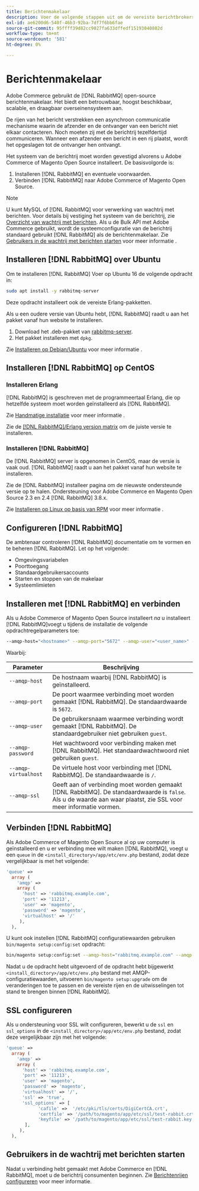 ```yaml
---
title: Berichtenmakelaar
description: Voer de volgende stappen uit om de vereiste berichtbrokersoftware (zoals [!DNL RabbitMQ]) voor installaties ter plaatse in Adobe Commerce en Magento Open Source.
exl-id: ae6200d6-540f-46b3-92ba-7df7f6bb6fae
source-git-commit: 95ffff39d82cc9027fa633dffedf15193040802d
workflow-type: tm+mt
source-wordcount: '581'
ht-degree: 0%

---
```


# Berichtenmakelaar

Adobe Commerce gebruikt de [!DNL RabbitMQ] open-source berichtenmakelaar. Het biedt een betrouwbaar, hoogst beschikbaar, scalable, en draagbaar overseinensysteem aan.

De rijen van het bericht verstrekken een asynchroon communicatie mechanisme waarin de afzender en de ontvanger van een bericht niet elkaar contacteren. Noch moeten zij met de berichtrij tezelfdertijd communiceren. Wanneer een afzender een bericht in een rij plaatst, wordt het opgeslagen tot de ontvanger hen ontvangt.

Het systeem van de berichtrij moet worden gevestigd alvorens u Adobe Commerce of Magento Open Source installeert. De basisvolgorde is:

1. Installeren [!DNL RabbitMQ] en eventuele voorwaarden.
1. Verbinden [!DNL RabbitMQ] naar Adobe Commerce of Magento Open Source.

>[!NOTE]
>
>U kunt MySQL of [!DNL RabbitMQ] voor verwerking van wachtrij met berichten. Voor details bij vestiging het systeem van de berichtrij, zie [Overzicht van wachtrij met berichten](https://developer.adobe.com/commerce/php/development/components/message-queues/). Als u de Bulk API met Adobe Commerce gebruikt, wordt de systeemconfiguratie van de berichtrij standaard gebruikt [!DNL RabbitMQ] als de berichtenmakelaar. Zie [Gebruikers in de wachtrij met berichten starten](../../configuration/cli/start-message-queues.md) voor meer informatie .

## Installeren [!DNL RabbitMQ] over Ubuntu

Om te installeren [!DNL RabbitMQ] Voer op Ubuntu 16 de volgende opdracht in:

```bash
sudo apt install -y rabbitmq-server
```

Deze opdracht installeert ook de vereiste Erlang-pakketten.

Als u een oudere versie van Ubuntu hebt, [!DNL RabbitMQ] raadt u aan het pakket vanaf hun website te installeren.

1. Download het .deb-pakket van [rabbitmq-server](https://www.rabbitmq.com/download.html).
1. Het pakket installeren met `dpkg`.

Zie [Installeren op Debian/Ubuntu](https://www.rabbitmq.com/install-debian.html) voor meer informatie .

## Installeren [!DNL RabbitMQ] op CentOS

### Installeren Erlang

[!DNL RabbitMQ] is geschreven met de programmeertaal Erlang, die op hetzelfde systeem moet worden geïnstalleerd als [!DNL RabbitMQ].

Zie [Handmatige installatie](https://www.erlang-solutions.com/downloads/) voor meer informatie .

Zie de [[!DNL RabbitMQ]/Erlang version matrix](https://www.rabbitmq.com/which-erlang.html) om de juiste versie te installeren.

### Installeren [!DNL RabbitMQ]

De [!DNL RabbitMQ] server is opgenomen in CentOS, maar de versie is vaak oud. [!DNL RabbitMQ] raadt u aan het pakket vanaf hun website te installeren.

Zie de [!DNL RabbitMQ] installeer pagina om de nieuwste ondersteunde versie op te halen. Ondersteuning voor Adobe Commerce en Magento Open Source 2.3 en 2.4 [!DNL RabbitMQ] 3.8.x.

Zie [Installeren op Linux op basis van RPM](https://www.rabbitmq.com/install-rpm.html) voor meer informatie .

## Configureren [!DNL RabbitMQ]

De ambtenaar controleren [!DNL RabbitMQ] documentatie om te vormen en te beheren [!DNL RabbitMQ]. Let op het volgende:

* Omgevingsvariabelen
* Poorttoegang
* Standaardgebruikersaccounts
* Starten en stoppen van de makelaar
* Systeemlimieten

## Installeren met [!DNL RabbitMQ] en verbinden

Als u Adobe Commerce of Magento Open Source installeert _na_ u installeert [!DNL RabbitMQ]voegt u tijdens de installatie de volgende opdrachtregelparameters toe:

```bash
--amqp-host="<hostname>" --amqp-port="5672" --amqp-user="<user_name>" --amqp-password="<password>" --amqp-virtualhost="/"
```

Waarbij:

| Parameter | Beschrijving |
|--- |--- |
| `--amqp-host` | De hostnaam waarbij [!DNL RabbitMQ] is geïnstalleerd. |
| `--amqp-port` | De poort waarmee verbinding moet worden gemaakt [!DNL RabbitMQ]. De standaardwaarde is `5672`. |
| `--amqp-user` | De gebruikersnaam waarmee verbinding wordt gemaakt [!DNL RabbitMQ]. De standaardgebruiker niet gebruiken `guest`. |
| `--amqp-password` | Het wachtwoord voor verbinding maken met [!DNL RabbitMQ]. Het standaardwachtwoord niet gebruiken `guest`. |
| `--amqp-virtualhost` | De virtuele host voor verbinding met [!DNL RabbitMQ]. De standaardwaarde is `/`. |
| `--amqp-ssl` | Geeft aan of verbinding moet worden gemaakt [!DNL RabbitMQ]. De standaardwaarde is `false`. Als u de waarde aan waar plaatst, zie SSL voor meer informatie vormen. |

## Verbinden [!DNL RabbitMQ]

Als Adobe Commerce of Magento Open Source al op uw computer is geïnstalleerd en u er verbinding mee wilt maken [!DNL RabbitMQ], voegt u een `queue` in de `<install_directory>/app/etc/env.php` bestand, zodat deze vergelijkbaar is met het volgende:

```php
'queue' =>
  array (
    'amqp' =>
    array (
      'host' => 'rabbitmq.example.com',
      'port' => '11213',
      'user' => 'magento',
      'password' => 'magento',
      'virtualhost' => '/'
     ),
  ),
```

U kunt ook instellen [!DNL RabbitMQ] configuratiewaarden gebruiken `bin/magento setup:config:set` opdracht:

```bash
bin/magento setup:config:set --amqp-host="rabbitmq.example.com" --amqp-port="11213" --amqp-user="magento" --amqp-password="magento" --amqp-virtualhost="/"
```

Nadat u de opdracht hebt uitgevoerd of de opdracht hebt bijgewerkt `<install_directory>/app/etc/env.php` bestand met AMQP-configuratiewaarden, uitvoeren `bin/magento setup:upgrade` om de veranderingen toe te passen en de vereiste rijen en de uitwisselingen tot stand te brengen binnen [!DNL RabbitMQ].

## SSL configureren

Als u ondersteuning voor SSL wilt configureren, bewerkt u de `ssl` en `ssl_options` in de `<install_directory>/app/etc/env.php` bestand, zodat deze vergelijkbaar zijn met het volgende:

```php
'queue' =>
  array (
    'amqp' =>
    array (
      'host' => 'rabbitmq.example.com',
      'port' => '11213',
      'user' => 'magento',
      'password' => 'magento',
      'virtualhost' => '/',
      'ssl' => 'true',
      'ssl_options' => [
            'cafile' =>  '/etc/pki/tls/certs/DigiCertCA.crt',
            'certfile' => '/path/to/magento/app/etc/ssl/test-rabbit.crt',
            'keyfile' => '/path/to/magento/app/etc/ssl/test-rabbit.key'
       ],
     ),
  ),
```

## Gebruikers in de wachtrij met berichten starten

Nadat u verbinding hebt gemaakt met Adobe Commerce en [!DNL RabbitMQ], moet u de berichtrij consumenten beginnen. Zie [Berichtenrijen configureren](../../configuration/cli/start-message-queues.md) voor meer informatie.
